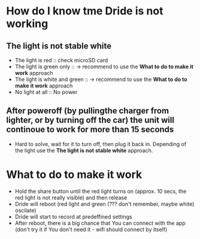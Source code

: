 # How do I know tme Dride is not working
## The light is not stable white
- The light is red :: check microSD card
- The light is green  only :: -> recommend to use the **What to do to make it work** approach
- The light is white and green :: -> recommend to use the **What to do to make it work** approach
- No light at all :: No power

## After poweroff (by pullingthe charger from lighter, or by turning off the car) the unit will continoue to work for more  than 15 seconds
- Hard to solve, wait for it to turn off, then  plug it back in. Depending of the light use the **The light is not stable white** approach.

# What to do to make it work
- Hold the share button until the red light turns on (approx. 10 secs, the red light is not really visible) and then release
- Dride will reboot (red light and green (??? don't remember, maybe white) oscilate)
- Dride will start to record at predeffined settings
- After reboot, there is a big chance that You can connect with the app (don't try it if You don't need it - wifi should connect by itself)

